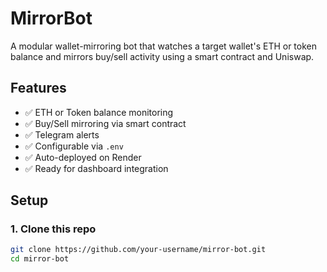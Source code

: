 # MirrorBot

A modular wallet-mirroring bot that watches a target wallet's ETH or token balance and mirrors buy/sell activity using a smart contract and Uniswap.

## Features

- ✅ ETH or Token balance monitoring
- ✅ Buy/Sell mirroring via smart contract
- ✅ Telegram alerts
- ✅ Configurable via `.env`
- ✅ Auto-deployed on Render
- ✅ Ready for dashboard integration

## Setup

### 1. Clone this repo
```bash
git clone https://github.com/your-username/mirror-bot.git
cd mirror-bot
